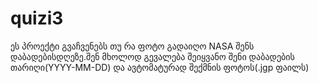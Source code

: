 # quizi3
ეს პროექტი გვაჩვენებს თუ რა ფოტო გადაიღო NASA შენს დაბადებისდღეზე.შენ მხოლოდ გევალება შეიყვანო შენი დაბადების თარიღი(YYYY-MM-DD) და ავტომატურად შექმნის ფოტოს(.jgp ფაილს)
